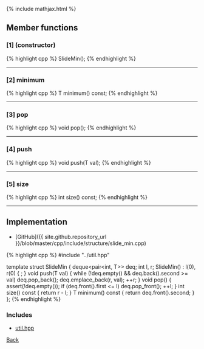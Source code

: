 {% include mathjax.html %}

## Member functions

### [1] (constructor)
{% highlight cpp %}
SlideMin();
{% endhighlight %}


---------------------------------------

### [2] minimum
{% highlight cpp %}
T minimum() const;
{% endhighlight %}


---------------------------------------

### [3] pop
{% highlight cpp %}
void pop();
{% endhighlight %}


---------------------------------------

### [4] push
{% highlight cpp %}
void push(T val);
{% endhighlight %}


---------------------------------------

### [5] size
{% highlight cpp %}
int size() const;
{% endhighlight %}


---------------------------------------

## Implementation

- [GitHub]({{ site.github.repository_url }}/blob/master/cpp/include/structure/slide_min.cpp)

{% highlight cpp %}
#include "../util.hpp"

template <typename T> struct SlideMin {
  deque<pair<int, T>> deq;
  int l, r;
  SlideMin() : l(0), r(0) { ; }
  void push(T val) {
    while (!deq.empty() && deq.back().second >= val)
      deq.pop_back();
    deq.emplace_back(r, val);
    ++r;
  }
  void pop() {
    assert(!deq.empty());
    if (deq.front().first <= l)
      deq.pop_front();
    ++l;
  }
  int size() const { return r - l; }
  T minimum() const { return deq.front().second; }
};
{% endhighlight %}

### Includes

- [util.hpp](../util)

[Back](../..)
